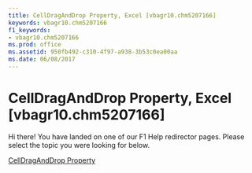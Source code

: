 ```yaml
---
title: CellDragAndDrop Property, Excel [vbagr10.chm5207166]
keywords: vbagr10.chm5207166
f1_keywords:
- vbagr10.chm5207166
ms.prod: office
ms.assetid: 950fb492-c310-4f97-a938-3b53c0ea00aa
ms.date: 06/08/2017
---
```



# CellDragAndDrop Property, Excel [vbagr10.chm5207166]

Hi there! You have landed on one of our F1 Help redirector pages. Please select the topic you were looking for below.

[CellDragAndDrop Property](http://msdn.microsoft.com/library/f5520c3c-a55f-9d6c-6204-3fa9e72e11ed%28Office.15%29.aspx)

